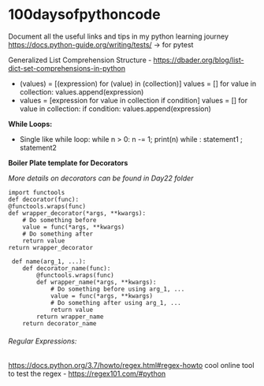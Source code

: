 # 100daysofpythoncode
Document all the useful links and tips in my python learning journey
https://docs.python-guide.org/writing/tests/ -> for pytest

Generalized List Comprehension Structure - https://dbader.org/blog/list-dict-set-comprehensions-in-python
- (values) = [(expression) for (value) in (collection)]
values = []
for value in collection:
    values.append(expression)
- values = [expression for value in collection if condition]
values = []
for value in collection:
    if condition:
        values.append(expression)
        
 **While Loops:** 
 - Single like while loop: while n > 0: n -= 1; print(n)
 while <condition>: statement1 ; statement2
 
 **Boiler Plate template for Decorators**

_More details on decorators can be found in Day22 folder_  

    import functools
    def decorator(func): 
    @functools.wraps(func)
    def wrapper_decorator(*args, **kwargs):
        # Do something before
        value = func(*args, **kwargs)
        # Do something after
        return value
    return wrapper_decorator     
    
     def name(arg_1, ...):
        def decorator_name(func):
            @functools.wraps(func)
            def wrapper_name(*args, **kwargs):
                # Do something before using arg_1, ...
                value = func(*args, **kwargs)
                # Do something after using arg_1, ...
                return value
            return wrapper_name
        return decorator_name
        
###### Regular Expressions: 
https://docs.python.org/3.7/howto/regex.html#regex-howto
cool online tool to test the regex - https://regex101.com/#python
   

